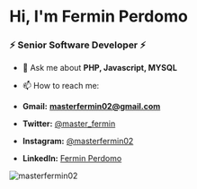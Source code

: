 <!--<p align="center"> <img src="https://avatars.githubusercontent.com/u/4625540?s=200&v=4" alt="gravatar" /> </p>-->
<h1 >Hi, I'm Fermin Perdomo</h1>
<h3 >⚡ Senior Software Developer ⚡</h3>

- 💬 Ask me about **PHP, Javascript, MYSQL**

- 📫 How to reach me:
- **Gmail:** **masterfermin02@gmail.com** 
- **Twitter:** <a href="https://twitter.com/master_fermin">@master_fermin</a>
- **Instagram:** <a href="https://instagram.com/masterfermin02">@masterfermin02</a>
- **LinkedIn:** <a href="https://www.linkedin.com/in/fermin-perdomo-89b24a13a/">Fermin Perdomo</a>

<p ><img src="https://github-readme-stats.vercel.app/api?username=masterfermin02&show_icons=true&theme=vue-dark" alt="masterfermin02" /></p>

